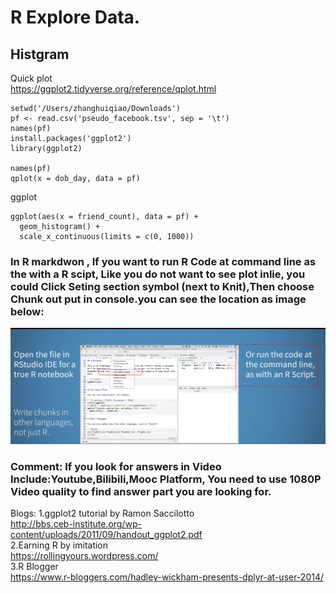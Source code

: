 # R Explore Data.
## Histgram
Quick plot
<br>https://ggplot2.tidyverse.org/reference/qplot.html
```
setwd('/Users/zhanghuiqiao/Downloads')
pf <- read.csv('pseudo_facebook.tsv', sep = '\t')
names(pf)
install.packages('ggplot2')
library(ggplot2)

names(pf)
qplot(x = dob_day, data = pf)

```
ggplot
```
ggplot(aes(x = friend_count), data = pf) +
  geom_histogram() +
  scale_x_continuous(limits = c(0, 1000))
```

### In R markdwon , If you want to run R Code at command line as the with a R scipt, Like you do not want to see plot inlie, you could Click Seting section symbol (next to Knit),Then choose Chunk out put in console.you can see the location as image below:
![ ](https://github.com/GlennOu66304/Data-Sciences-in-R/blob/R-Learning/image/Allow%20R%20markdown%20content%20in%20console%20contetn.png)
### Comment: If you look for answers in Video Include:Youtube,Bilibili,Mooc Platform, You need to use 1080P Video quality to find answer part you are looking for.

Blogs:
1.ggplot2 tutorial by Ramon Saccilotto
<br>http://bbs.ceb-institute.org/wp-content/uploads/2011/09/handout_ggplot2.pdf
<br>2.Earning R by imitation
<br>https://rollingyours.wordpress.com/
<br>3.R Blogger
<br>https://www.r-bloggers.com/hadley-wickham-presents-dplyr-at-user-2014/
